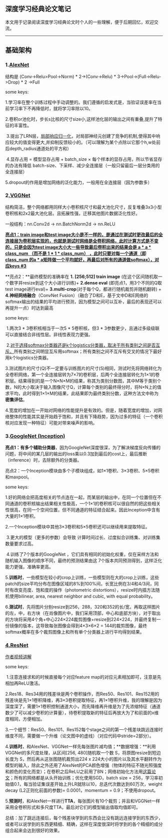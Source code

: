 ## 深度学习经典论文笔记

本文用于记录阅读深度学习经典论文时个人的一些理解，便于后期回忆，欢迎交流。

---

## 基础架构

### 1.[AlexNet](https://blog.csdn.net/qq_38807688/article/details/84206655)

结构是 (Conv->Relu>Pool->Norm) * 2->(Conv->Relu) * 3->Pool->(Full->Relu->Drop) * 2 ->Full

some keys:

​	1.学习率在整个训练过程中手动调整的。我们遵循的启发式是，当验证误差率在当前学习率下不再降低时，就将学习率除以10。

​	2.卷积or池化时，步长s比核的尺寸size小,这样池化层的输出之间有重叠,提升了特征的丰富性。

​	3.提出了LRN层，[局部响应归一化](https://www.jianshu.com/p/c014f81242e7)，对局部神经元创建了竞争的机制,使得其中响应较大的值变得更大,并抑制反馈较小的。（可以理解为某个点除以它那个h,w处前后depth_radius通道处的平方和）

​	4.显存占用 = 模型显存占用 + batch_size × 每个样本的显存占用，所以节省显存的办法有降低 batch-size、下采样、减少全连接层（一般只留最后一层分类用的全连接层）

​	5.dropout的作用是增加网络的泛化能力，一般用在全连接层（因为参数多）

### 2[.VGGNet](https://zhuanlan.zhihu.com/p/42233779)

结构简洁，整个网络都用同样大小卷积核尺寸和最大池化尺寸，反复堆叠3x3小型卷积核和2x2最大池化层。且拓展性强，迁移其他图片数据泛化性好。

一般结构：nn.Conv2d -> nn.BatchNorm2d -> nn.ReLU

[**亮点1：train image和test image大小是不一样的，是通过在测试时更改最后的全连接层为卷积层实现的，也就是测试时网络是全卷积网络，此时计算方式是不变的，只是会因为test image大小大一些导致最后卷积出来的结果会是 a * a * class_num （而不是 1 * 1 * class_num） ，此时只要对每一个通道（即class_num 的a * a矩阵做一个平均就好，再最后对所有的通道做softmax），对应keys #3**](https://www.zhihu.com/question/53420266)

**亮点2：**最终模型的准确率在 **1. [256;512] train image** (在这个区间随机取一个数字并resize到这个大小进行训练)+ **2.dense eval** (即亮点1，用3个不同的Q取test image进行eval)+ **3.multi-crop**(对于每个Q，都进行随机裁剪并随机翻转) + **4.神经网络融合**（ConvNet Fusion）（融合了D和E，基于文中D和E网络的softmax输出的结果的平均进行预测，因为模型之间可以互补，最后的表现还可以再提升一点）时达到最高

some keys:

​	1.两次3 * 3卷积核相当于一次5 * 5卷积核，但3 * 3参数更少，且通过多级级联可以直接结合非线性层。非线性表现力更强。

​	2.[对于选择softmax分类器还是k个logistics分类器，取决于所有类别之间是否互斥。](https://blog.csdn.net/SZU_Hadooper/article/details/78736765)所有类别之间明显互斥用softmax；所有类别之间不互斥有交叉的情况下最好用k个logistics分类器。

​	3.测试图片的尺寸(Q)不一定要与训练图片的尺寸(S)相同，测试时先将网络转化为全卷积网络，第一个全连接层转为7×7的卷积层，后两个全连接层转化为1×1的卷积层。结果得到的是一个N×N×M的结果，称其为类别分数图，其中M等于类别个数，N的大小取决于输入图像尺寸Q，计算每个类别的最终得分时，将N×N上的值求平均，此时得到1×1×M的结果，此结果即为最终类别分数，这种方法文中称为**密集评估**。

​	4.宽度的增加在一开始对网络的性能提升是有效的。但是，随着宽度的增加，对网络整体的性能其实是开始趋于饱和，并且有下降趋势，因为过多的特征（一个卷积核对应发现一种特征）可能对带来噪声的影响。

### 3.[GoogleNet (Inception)](https://blog.csdn.net/u014061630/article/details/80308245)

**亮点1：有多个辅助分类器**，因为GoogleNet深度很深，为了解决梯度反向传播的问题，将中间的某几层的输出的loss乘以0.3加到最后的cost上，最后推断（inference）时，去除额外的分类器。

亮点2：一个Inception模块由多个子模块组成，如1×1卷积、3×3卷积、5×5卷积和maxpool。

some keys:

​	1.好的网络会把高度相关的节点连在一起，而某层的输出中，在同一个位置但在不同通道的卷积核输出结果相关性极高，一个1×1的卷积核可以很自然的把这些相关性很高，在同一个空间位置，但不同通道的特征结合起来。因此Inception中含有大量的1×1卷积。

​	2.一个Inception模块中其他3×3卷积和5×5卷积还可以继续用来提取特征。

​	3.更大的模型（更多的参数）会导致 计算时间过长、过度拟合训练集、对训练集数量要求过高。

​	4.训练了7个版本的GoogleNet ，它们具有相同的初始化权重，仅在采样方法和随机输入图像的顺序不同，最终的预测结果由这 7个版本共同预测得到，这样泛化能力更强，准确率更高。

​	5.**训练时**，一些模型在较小的crop上训练，一些模型则在大的crop上训练，这些patch的size平均分布在图像区域的8%到100%间，长宽比例在3/4和4/3间，同时有改变亮度、饱和度的操作（photometric distortions），resize时内插方法随机使用bilinear, area, nearest neighbor and cubic, with equal probability。

​	6.**测试时**，先将图片分别resize到256，288，320和352的长/宽，再取这样图片的左，中，右方块（在肖像图片中，我们采用顶部，中心和底部方块），对于取出的方块将采用4个角+中心224×224裁剪图像+resize到224×224，并最终复制一份镜像的版本，这导致每张图像会得到4×3×6×2 = 144的裁剪图像，最终softmax概率在多个裁剪图像上和所有单个分类器上进行平均得到结果。

### [4.ResNet](https://zhuanlan.zhihu.com/p/56961832) 

[作者视频讲解](https://zhuanlan.zhihu.com/p/54072011?utm_source=com.tencent.tim&amp;utm_medium=social&amp;utm_oi=41268663025664)

some keys:

​	1.注意连接求和的时候直接每个对应feature map的对应元素相加即可，注意是先相加再ReLU激活。

​	2.Res18、Res34用的残差块是两个卷积操作，而Res50、Res101、Res152用的残差块是先1×1卷积降维，再3×3卷积提取特征，再1×1卷积升维，我的理解是因为深度深了，需要1×1卷积控制通道大小，而先降维再升维是为了先浓缩特征（通道数少了可以减少卷积的计算量），待卷积提取新的特征后再放大为了和前面的x维度相同，方便相加。

​	3.一个细节：Res50、Res101、Res152每个stage之间的第一个残差块跳远连接时维度不同，需要做一个升维（论文图中的虚线）（对应代码中stride=2部分）。

​	4.**训练时**，和AlexNet、VGGNet一样先每张图片减均值；**数据增强：**利用VGGNet的多尺度处理，从区间[256, 480]随机取一个数 S，将原图resize到短边长度为 S，然后再从这张图随机裁剪出224 x 224大小的图片以及其水平翻转作为模型的输入，除此之外还用了AlexNet的PCA颜色增强（物体的特征不随光照强度和颜色的变化而变）；在卷积之后ReLU之前用了BN；网络初始化方法用[这篇论文](https://arxiv.org/abs/1502.01852)；所有的网络都是从头开始训练；优化使用SGD，batch size = 256，学习率初始值0.1，每当验证集误差开始上升LR就除以10，总迭代次数达到60万次，weight decay (L2正则化前面的参数)= 0.0001，momentum = 0.9；不使用dropout。

​	5.**预测时**，和AlexNet一样进行**TTA**，每张图片有10个裁剪；并且和VGGNet一样采用全卷积形式和多尺度TTA，最后对它们的模型输出值取均值即可。

总结：加了跳远连接后，每个残差块学到的东西会比没有跳远连接学到的东西少，或者可以说学到的东西更精细、精确，这样在深度很深时将学到的各个精细的成分组合起来会达到很好的效果。




